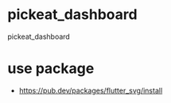 # pickeat_dashboard
pickeat_dashboard


# use package 
- https://pub.dev/packages/flutter_svg/install